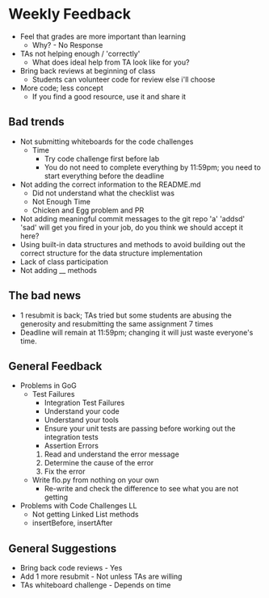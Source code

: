 # Weekly Feedback

- Feel that grades are more important than learning
  - Why? - No Response
- TAs not helping enough / 'correctly'
  - What does ideal help from TA look like for you?
- Bring back reviews at beginning of class
  - Students can volunteer code for review else i'll choose
- More code; less concept
  - If you find a good resource, use it and share it

## Bad trends

- Not submitting whiteboards for the code challenges
  - Time
    - Try code challenge first before lab
    - You do not need to complete everything by 11:59pm; you need to start everything before the deadline
- Not adding the correct information to the README.md
  - Did not understand what the checklist was
  - Not Enough Time
  - Chicken and Egg problem and PR
- Not adding meaningful commit messages to the git repo 'a' 'addsd' 'sad' will get you fired in your job, do you think we should accept it here?
- Using built-in data structures and methods to avoid building out the correct structure for the data structure implementation
- Lack of class participation
- Not adding __ methods

## The bad news

- 1 resubmit is back; TAs tried but some students are abusing the generosity and resubmitting the same assignment 7 times
- Deadline will remain at 11:59pm; changing it will just waste everyone's time.

## General Feedback

- Problems in GoG
  - Test Failures
    - Integration Test Failures
    - Understand your code
    - Understand your tools
    - Ensure your unit tests are passing before working out the integration tests
    - Assertion Errors
    1. Read and understand the error message
    2. Determine the cause of the error
    3. Fix the error
  - Write flo.py from nothing on your own
    - Re-write and check the difference to see what you are not getting
- Problems with Code Challenges LL
  - Not getting Linked List methods
  - insertBefore, insertAfter
## General Suggestions
 - Bring back code reviews - Yes
 - Add 1 more resubmit - Not unless TAs are willing
 - TAs whiteboard challenge - Depends on time